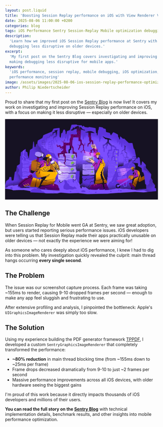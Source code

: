 ```yaml
---
layout: post.liquid
title: 'Boosting Session Replay performance on iOS with View Renderer V2'
date: 2025-08-06 11:00:00 +0200
categories: blog
tags: iOS Performance Sentry Session-Replay Mobile optimization debugging
description:
  'Learn how we improved iOS Session Replay performance at Sentry with View Renderer V2, reducing overhead and making
  debugging less disruptive on older devices.'
excerpt:
  'My first post on the Sentry Blog covers investigating and improving Session Replay performance on iOS, focusing on
  making debugging less disruptive for mobile apps.'
keywords:
  'iOS performance, session replay, mobile debugging, iOS optimization, View Renderer, Sentry, mobile development,
  performance monitoring'
image: /assets/images/2025-08-06-ios-session-replay-performance-optimization/header.jpg
author: Philip Niedertscheider
---
```


Proud to share that my first post on the
[Sentry Blog](https://blog.sentry.io/boosting-session-replay-performance-on-ios-with-view-renderer-v2/) is now live! It
covers my work on investigating and improving Session Replay performance on iOS, with a focus on making it less
disruptive — especially on older devices.

![Header Image](/assets/blog/2025-08-06-ios-session-replay-performance-optimization/header.jpg)

## The Challenge

When Session Replay for Mobile went GA at Sentry, we saw great adoption, but users started reporting serious performance
issues. iOS developers were telling us that Session Replay made their apps practically unusable on older devices — not
exactly the experience we were aiming for!

As someone who cares deeply about iOS performance, I knew I had to dig into this problem. My investigation quickly
revealed the culprit: main thread hangs occurring **every single second**.

## The Problem

The issue was our screenshot capture process. Each frame was taking ~155ms to render, causing 9-10 dropped frames per
second — enough to make any app feel sluggish and frustrating to use.

After extensive profiling and analysis, I pinpointed the bottleneck: Apple's `UIGraphicsImageRenderer` was simply too
slow.

## The Solution

Using my experience building the PDF generator framework [TPPDF](https://github.com/techprimate/TPPDF), I developed a
custom `SentryGraphicsImageRenderer` that completely transformed the performance:

- **~80% reduction** in main thread blocking time (from ~155ms down to ~25ms per frame)
- Frame drops decreased dramatically from 9-10 to just ~2 frames per second
- Massive performance improvements across all iOS devices, with older hardware seeing the biggest gains

I'm proud of this work because it directly impacts thousands of iOS developers and millions of their users.

**You can read the full story on the
[Sentry Blog](https://blog.sentry.io/boosting-session-replay-performance-on-ios-with-view-renderer-v2/)** with technical
implementation details, benchmark results, and other insights into mobile performance optimization.
